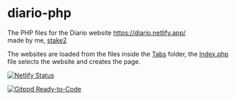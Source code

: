 # diario-php
The PHP files for the Diario website https://diario.netlify.app/<br>
made by me, [stake2](https://github.com/stake2)

The websites are loaded from the files inside the [Tabs](https://github.com/stake2/diario-php/tree/master/Tabs) folder, the [Index.php](https://github.com/stake2/diario-php/blob/master/Index.php) file selects the website and creates the page.

[![Netlify Status](https://api.netlify.com/api/v1/badges/8cd84069-5194-4080-9e49-a8eae5111cf7/deploy-status)](https://app.netlify.com/sites/diario/deploys)

[![Gitpod Ready-to-Code](https://img.shields.io/badge/Gitpod-Ready--to--Code-blue?logo=gitpod)](https://gitpod.io/#https://github.com/stake2/diario)
